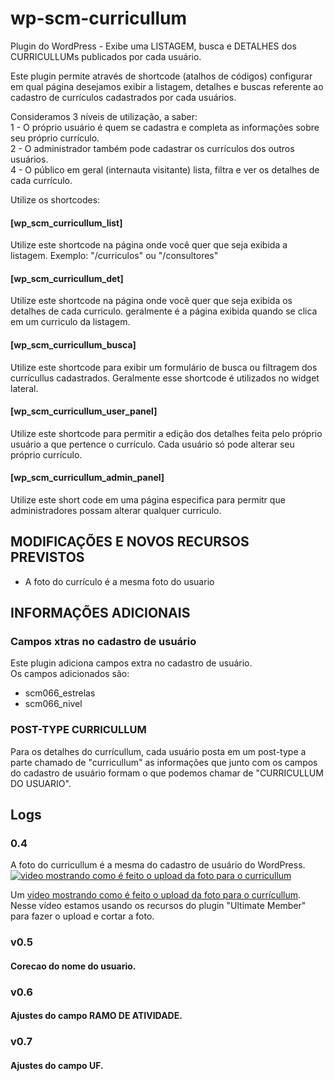 # wp-scm-curricullum
Plugin do WordPress - Exibe uma LISTAGEM, busca e DETALHES dos CURRICULLUMs publicados por cada usuário.  
  
Este plugin permite através de shortcode (atalhos de códigos) configurar em qual página desejamos exibir a listagem, detalhes e buscas referente ao cadastro de currículos cadastrados por cada usuários.  
  
Consideramos 3 níveis de utilização, a saber:  
1 - O próprio usuário é quem se cadastra e completa as informações sobre seu próprio currículo.  
2 - O administrador também pode cadastrar os currículos dos outros usuários.  
4 - O público em geral (internauta visitante) lista, filtra e ver os detalhes de cada currículo.  
  
Utilize os shortcodes:  
  
#### [wp_scm_curricullum_list]  
Utilize este shortcode na página onde vocẽ quer que seja exibida a listagem. Exemplo: "/curriculos" ou "/consultores"  
  
#### [wp_scm_curricullum_det]  
Utilize este shortcode na página onde vocẽ quer que seja exibida os detalhes de cada curriculo. geralmente é a página exibida quando se clica em um curriculo da listagem.
  
#### [wp_scm_curricullum_busca]  
Utilize este shortcode para exibir um formulário de busca ou filtragem dos currícullus cadastrados. Geralmente esse shortcode é utilizados no widget lateral.  
  
#### [wp_scm_curricullum_user_panel]  
Utilize este shortcode para permitir a edição dos detalhes feita pelo próprio usuário a que pertence o currículo. Cada usuário só pode alterar seu próprio currículo.  

#### [wp_scm_curricullum_admin_panel]  
Utilize este short code em uma página especifica para permitr que administradores possam alterar qualquer curriculo.





## MODIFICAÇÕES E NOVOS RECURSOS PREVISTOS
- A foto do currículo é a mesma foto do usuario

## INFORMAÇÕES ADICIONAIS

### Campos xtras no cadastro de usuário
Este plugin adiciona campos extra no cadastro de usuário.  
Os campos adicionados são:  
- scm066_estrelas  
- scm066_nivel  
  

### POST-TYPE CURRICULLUM
Para os detalhes do currícullum, cada usuário posta em um post-type a parte chamado de "curricullum" as informações que junto com os campos do cadastro de usuário formam o que podemos chamar de "CURRICULLUM DO USUARIO".  
  

  

## Logs
### 0.4  
A foto do curricullum é a mesma do cadastro de usuário do WordPress.   
[![video mostrando como é feito o upload da foto para o curricullum](http://img.youtube.com/vi/u9yHww7tegw/0.jpg)](https://youtu.be/u9yHww7tegw "Upload da foto - Clique para ver o video no youtube.")
  
Um [video mostrando como é feito o upload da foto para o currícullum](http://img.youtube.com/vi/u9yHww7tegw/0.jpg). Nesse vídeo estamos usando os recursos do plugin "Ultimate Member" para fazer o upload e cortar a foto.  
  
### v0.5  
#### Corecao do nome do usuario. 

### v0.6  
#### Ajustes do campo RAMO DE ATIVIDADE. 

### v0.7  
#### Ajustes do campo UF. 



